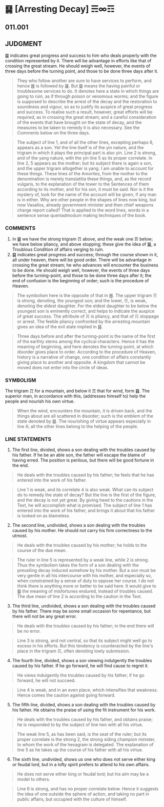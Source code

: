 # ䷑ [Arresting Decay] ☴∞☶

## 011.001

## JUDGMENT

䷑ indicates great progress and success to him who deals properly with the condition represented by it. There will be advantage in efforts like that of crossing the great stream. He should weigh well, however, the events of three days before the turning point, and those to be done three days after it.

> They who follow another are sure to have services to perform, and hence ䷐ is followed by ䷑. But ䷑ means the having painful or troublesome services to do. It denotes here a state in which things are going to ruin, as if through poison or venomous worms; and the figure is supposed to describe the arrest of the decay and the restoration to soundness and vigour, so as to justify its auspice of great progress and success. To realise such a result, however, great efforts will be required, as in crossing the great stream; and a careful consideration of the events that have brought on the state of decay, and the measures to be taken to remedy it is also necessary. See the Comments below on the three days.

> The subject of line 1, and of all the other lines, excepting perhaps 6, appears as a son. Yet the line itself is of the yin nature, and the trigram in which it plays the principal part is also yin. Line 2 is strong, and of the yang nature, with the yin line 5 as its proper correlate. In line 2, 5 appears as the mother; but its subject there is again a son, and the upper trigram altogether is yang. I am unable to account for these things. These lines of the Amorites, from the mother to the denomination is merely translatitia these things, and, as the record vulgaris, to the explanation of the tower to the Sentences of them according to its mother, and for his son, it must be said. Nor is it the mystery of, look for the name of the account will be given, if any man is in either. Why are other people in the shapes of lines now king, but now Vasallos, already government minister and then chief weapons charge report called? That is applied to the word lines, words in a sentence sense queniadmodum making techniques of the book.

### COMMENTS

1. In ䷑ we have the strong trigram ☶ above, and the weak one ☴ below; we have below pliancy, and above stopping; these give the idea of ䷑, a Troublous Condition of affairs verging to ruin.
2. ䷑ indicates great progress and success; through the course shown in it, all under heaven, there will be good order. There will be advantage in crossing the great stream; he who advances will encounter the business to be done. He should weigh well, however, the events of three days before the turning-point, and those to be done three days after it; the end of confusion is the beginning of order; such is the procedure of Heaven.

> The symbolism here is the opposite of that in ䷐. The upper trigram ☶ is strong, denoting, the youngest son; and the lower, ☴, is weak, denoting the eldest daughter. For the eldest daughter to be below the youngest son is eminently correct, and helps to indicate the auspice of great success. The attribute of ☴ is pliancy, and that of ☶ stoppage or arrest. The feeble pliancy confronted by the arresting mountain gives an idea of the evil state implied in ䷑.

> Three days before and after the turning-point is the name of the first of the earthly stems among the cyclical characters. Hence it has the meaning of beginning, and here denotes the turning-point, at which disorder gives place to order. According to the procedure of Heaven, history is a narrative of change, one condition of affairs constantly giving place to another and opposite. A kingdom that cannot be moved does not enter into the circle of ideas.

### SYMBOLISM

The trigram ☶ for a mountain, and below it ☴ that for wind, form ䷑. The superior man, in accordance with this, (addresses himself to) help the people and nourish his own virtue.

> When the wind, encounters the mountain, it is driven back, and the things about are all scattered in disorder; such is the emblem of the state denoted by ䷑. The nourishing of virtue appears especially in line 6; all the other lines belong to the helping of the people.

### LINE STATEMENTS

1. The first line, divided, shows a son dealing with the troubles caused by his father. If he be an able son, the father will escape the blame of having erred. The position is perilous, but there will be good fortune in the end.

> He deals with the troubles caused by his father; he feels that he has entered into the work of his father.

> Line 1 is weak, and its correlate 4 is also weak. What can its subject do to remedy the state of decay? But the line is the first of the figure, and the decay is not yet great. By giving heed to the cautions in the Text, he will accomplish what is promised. The subject of line 1 has entered into the work of his father, and brings it about that his father is looked on as blameless.

2. The second line, undivided, shows a son dealing with the troubles caused by his mother. He should not carry his firm correctness to the utmost.

> He deals with the troubles caused by his mother; he holds to the course of the due mean.

> The ruler in line 5 is represented by a weak line, while 2 is strong. Thus the symbolism takes the form of a son dealing with the prevailing decay induced somehow by his mother. But a son must be very gentle in all his intercourse with his mother, and especially so, when constrained by a sense of duty to oppose her course. I do not think there is anything more or better to be said here. It would give to ䷑ the meaning of misfortunes endured, instead of troubles caused. The due mean of line 2 is according to the caution in the Text.

3. The third line, undivided, shows a son dealing with the troubles caused by his father. There may be some small occasion for repentance, but there will not be any great error.

> He deals with the troubles caused by his father; in the end there will be no error.

> Line 3 is strong, and not central, so that its subject might well go to excess in his efforts. But this tendency is counteracted by the line's place in the trigram ☴, often denoting lowly submission.

4. The fourth line, divided, shows a son viewing indulgently the troubles caused by his father. If he go forward, he will find cause to regret it.

> He views indulgently the troubles caused by his father; if he go forward, he will not succeed.

> Line 4 is weak, and in an even place, which intensifies that weakness. Hence comes the caution against going forward.

5. The fifth line, divided, shows a son dealing with the troubles caused by his father. He obtains the praise of using the fit instrument for his work.

> He deals with the troubles caused by his father, and obtains praise; he is responded to by the subject of line two with all his virtue.

> The weak line 5, as has been said, is the seat of the ruler; but its proper correlate is the strong 2, the strong siding champion minister, to whom the work of the hexagram is delegated. The explanation of line 5 as he takes up the course of his father with all his virtue.

6. The sixth line, undivided, shows us one who does not serve either king or feudal lord, but in a lofty spirit prefers to attend to his own affairs.

> He does not serve either king or feudal lord; but his aim may be a model to others.

> Line 6 is strong, and has no proper correlate below. Hence it suggests the idea of one outside the sphere of action, and taking no part in public affairs, but occupied with the culture of himself.
